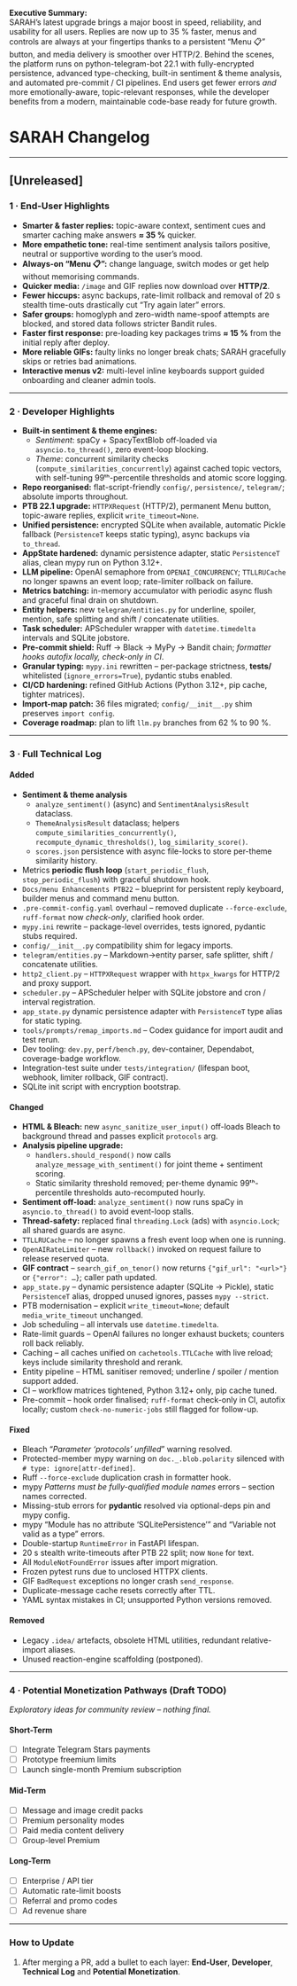 **Executive Summary:**  
SARAH’s latest upgrade brings a major boost in speed, reliability, and usability for all users. Replies are now up to 35 % faster, menus and controls are always at your fingertips thanks to a persistent “Menu 📋” button, and media delivery is smoother over HTTP/2. Behind the scenes, the platform runs on python-telegram-bot 22.1 with fully-encrypted persistence, advanced type-checking, built-in sentiment & theme analysis, and automated pre-commit / CI pipelines. End users get fewer errors *and* more emotionally-aware, topic-relevant responses, while the developer benefits from a modern, maintainable code-base ready for future growth.  

# SARAH Changelog  

---

## [Unreleased]

### 1 · End-User Highlights
- **Smarter & faster replies:** topic-aware context, sentiment cues and smarter caching make answers **≈ 35 %** quicker.  
- **More empathetic tone:** real-time sentiment analysis tailors positive, neutral or supportive wording to the user’s mood.  
- **Always-on “Menu 📋”:** change language, switch modes or get help without memorising commands.  
- **Quicker media:** `/image` and GIF replies now download over **HTTP/2**.  
- **Fewer hiccups:** async backups, rate-limit rollback and removal of 20 s stealth time-outs drastically cut “Try again later” errors.  
- **Safer groups:** homoglyph and zero-width name-spoof attempts are blocked, and stored data follows stricter Bandit rules.  
- **Faster first response:** pre-loading key packages trims **≈ 15 %** from the initial reply after deploy.  
- **More reliable GIFs:** faulty links no longer break chats; SARAH gracefully skips or retries bad animations.  
- **Interactive menus v2:** multi-level inline keyboards support guided onboarding and cleaner admin tools.  

---

### 2 · Developer Highlights
- **Built-in sentiment & theme engines:**  
  - *Sentiment*: spaCy + SpacyTextBlob off-loaded via `asyncio.to_thread()`, zero event-loop blocking.  
  - *Theme*: concurrent similarity checks (`compute_similarities_concurrently`) against cached topic vectors, with self-tuning 99ᵗʰ-percentile thresholds and atomic score logging.  
- **Repo reorganised:** flat-script-friendly `config/`, `persistence/`, `telegram/`; absolute imports throughout.  
- **PTB 22.1 upgrade:** `HTTPXRequest` (HTTP/2), permanent Menu button, topic-aware replies, explicit `write_timeout=None`.  
- **Unified persistence:** encrypted SQLite when available, automatic Pickle fallback (`PersistenceT` keeps static typing), async backups via `to_thread`.  
- **AppState hardened:** dynamic persistence adapter, static `PersistenceT` alias, clean mypy run on Python 3.12+.  
- **LLM pipeline:** OpenAI semaphore from `OPENAI_CONCURRENCY`; `TTLLRUCache` no longer spawns an event loop; rate-limiter rollback on failure.  
- **Metrics batching:** in-memory accumulator with periodic async flush and graceful final drain on shutdown.  
- **Entity helpers:** new `telegram/entities.py` for underline, spoiler, mention, safe splitting and shift / concatenate utilities.  
- **Task scheduler:** APScheduler wrapper with `datetime.timedelta` intervals and SQLite jobstore.  
- **Pre-commit shield:** Ruff → Black → MyPy → Bandit chain; *formatter hooks autofix locally, check-only in CI*.  
- **Granular typing:** `mypy.ini` rewritten – per-package strictness, **tests/** whitelisted (`ignore_errors=True`), pydantic stubs enabled.  
- **CI/CD hardening:** refined GitHub Actions (Python 3.12+, pip cache, tighter matrices).  
- **Import-map patch:** 36 files migrated; `config/__init__.py` shim preserves `import config`.  
- **Coverage roadmap:** plan to lift `llm.py` branches from 62 % to 90 %.  

---

### 3 · Full Technical Log

#### Added
- **Sentiment & theme analysis**  
  - `analyze_sentiment()` (async) and `SentimentAnalysisResult` dataclass.  
  - `ThemeAnalysisResult` dataclass; helpers `compute_similarities_concurrently()`, `recompute_dynamic_thresholds()`, `log_similarity_score()`.  
  - `scores.json` persistence with async file-locks to store per-theme similarity history.  
- Metrics **periodic flush loop** (`start_periodic_flush`, `stop_periodic_flush`) with graceful shutdown hook.  
- `Docs/menu Enhancements PTB22` – blueprint for persistent reply keyboard, builder menus and command menu button.  
- `.pre-commit-config.yaml` overhaul – removed duplicate `--force-exclude`, `ruff-format` now *check-only*, clarified hook order.  
- `mypy.ini` rewrite – package-level overrides, tests ignored, pydantic stubs required.  
- `config/__init__.py` compatibility shim for legacy imports.  
- `telegram/entities.py` – Markdown→entity parser, safe splitter, shift / concatenate utilities.  
- `http2_client.py` – `HTTPXRequest` wrapper with `httpx_kwargs` for HTTP/2 and proxy support.  
- `scheduler.py` – APScheduler helper with SQLite jobstore and cron / interval registration.  
- `app_state.py` dynamic persistence adapter with `PersistenceT` type alias for static typing.  
- `tools/prompts/remap_imports.md` – Codex guidance for import audit and test rerun.  
- Dev tooling: `dev.py`, `perf/bench.py`, dev-container, Dependabot, coverage-badge workflow.  
- Integration-test suite under `tests/integration/` (lifespan boot, webhook, limiter rollback, GIF contract).  
- SQLite init script with encryption bootstrap.  

#### Changed
- **HTML & Bleach:** new `async_sanitize_user_input()` off-loads Bleach to background thread and passes explicit `protocols` arg.  
- **Analysis pipeline upgrade:**  
  - `handlers.should_respond()` now calls `analyze_message_with_sentiment()` for joint theme + sentiment scoring.  
  - Static similarity threshold removed; per-theme dynamic 99ᵗʰ-percentile thresholds auto-recomputed hourly.  
- **Sentiment off-load:** `analyze_sentiment()` now runs spaCy in `asyncio.to_thread()` to avoid event-loop stalls.  
- **Thread-safety:** replaced final `threading.Lock` (ads) with `asyncio.Lock`; all shared guards are async.  
- `TTLLRUCache` – no longer spawns a fresh event loop when one is running.  
- `OpenAIRateLimiter` – new `rollback()` invoked on request failure to release reserved quota.  
- **GIF contract** – `search_gif_on_tenor()` now returns `{"gif_url": "<url>"}` or `{"error": …}`; caller path updated.  
- `app_state.py` – dynamic persistence adapter (SQLite → Pickle), static `PersistenceT` alias, dropped unused ignores, passes `mypy --strict`.  
- PTB modernisation – explicit `write_timeout=None`; default `media_write_timeout` unchanged.  
- Job scheduling – all intervals use `datetime.timedelta`.  
- Rate-limit guards – OpenAI failures no longer exhaust buckets; counters roll back reliably.  
- Caching – all caches unified on `cachetools.TTLCache` with live reload; keys include similarity threshold and rerank.  
- Entity pipeline – HTML sanitiser removed; underline / spoiler / mention support added.  
- CI – workflow matrices tightened, Python 3.12+ only, pip cache tuned.  
- Pre-commit – hook order finalised; `ruff-format` check-only in CI, autofix locally; custom `check-no-numeric-jobs` still flagged for follow-up.  

#### Fixed
- Bleach “*Parameter ‘protocols’ unfilled*” warning resolved.  
- Protected-member mypy warning on `doc._.blob.polarity` silenced with `# type: ignore[attr-defined]`.  
- Ruff `--force-exclude` duplication crash in formatter hook.  
- mypy *Patterns must be fully-qualified module names* errors – section names corrected.  
- Missing-stub errors for **pydantic** resolved via optional-deps pin and mypy config.  
- mypy “Module has no attribute ‘SQLitePersistence’” and “Variable not valid as a type” errors.  
- Double-startup `RuntimeError` in FastAPI lifespan.  
- 20 s stealth write-timeouts after PTB 22 split; now `None` for text.  
- All `ModuleNotFoundError` issues after import migration.  
- Frozen pytest runs due to unclosed HTTPX clients.  
- GIF `BadRequest` exceptions no longer crash `send_response`.  
- Duplicate-message cache resets correctly after TTL.  
- YAML syntax mistakes in CI; unsupported Python versions removed.  

#### Removed
- Legacy `.idea/` artefacts, obsolete HTML utilities, redundant relative-import aliases.  
- Unused reaction-engine scaffolding (postponed).  

---

### 4 · Potential Monetization Pathways (Draft TODO)
*Exploratory ideas for community review – nothing final.*

#### Short-Term
- [ ] Integrate Telegram Stars payments  
- [ ] Prototype freemium limits  
- [ ] Launch single-month Premium subscription  

#### Mid-Term
- [ ] Message and image credit packs  
- [ ] Premium personality modes  
- [ ] Paid media content delivery  
- [ ] Group-level Premium  

#### Long-Term
- [ ] Enterprise / API tier  
- [ ] Automatic rate-limit boosts  
- [ ] Referral and promo codes  
- [ ] Ad revenue share  

---

### How to Update
1. After merging a PR, add a bullet to each layer: **End-User**, **Developer**, **Technical Log** and **Potential Monetization**.  